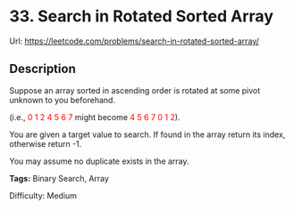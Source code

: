 # 33. Search in Rotated Sorted Array
Url: <https://leetcode.com/problems/search-in-rotated-sorted-array/>

## Description
Suppose an array sorted in ascending order is rotated at some pivot unknown to you beforehand.

(i.e., <font color='red'>0 1 2 4 5 6 7</font> might become <font color='red'>4 5 6 7 0 1 2</font>).

You are given a target value to search. If found in the array return its index, otherwise return -1.

You may assume no duplicate exists in the array.

**Tags:** Binary Search, Array

Difficulty: Medium